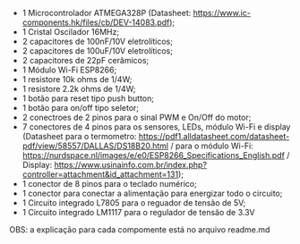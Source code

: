 - 1 Microcontrolador ATMEGA328P (Datasheet: https://www.ic-components.hk/files/cb/DEV-14083.pdf);
- 1 Cristal Oscilador 16MHz; 
- 2 capacitores de 100nF/10V eletrolíticos;
- 2 capacitores de 100uF/10V eletrolíticos;
- 2 capacitores de 22pF cerâmicos;
- 1 Módulo Wi-Fi ESP8266;
- 1 resistore 10k ohms de 1/4W;
- 1 resistore 2.2k ohms de 1/4W;
- 1 botão para reset tipo push button;
- 1 botão para on/off tipo seletor;
- 2 conectroes de 2 pinos para o sinal PWM e On/Off do motor;
- 7 conectores de 4 pinos para os sensores, LEDs, módulo Wi-Fi e display (Datasheet para o termometro: https://pdf1.alldatasheet.com/datasheet-pdf/view/58557/DALLAS/DS18B20.html / para o módulo Wi-Fi: https://nurdspace.nl/images/e/e0/ESP8266_Specifications_English.pdf / Display: https://www.usinainfo.com.br/index.php?controller=attachment&id_attachment=131);
- 1 conector de 8 pinos para o teclado numérico;
- 1 conector para conectar a alimentação para energizar todo o circuito;
- 1 Circuito integrado L7805 para o reguador de tensão de 5V;
- 1 Circuito integrado LM1117 para o regulador de tensão de 3.3V

OBS: a explicação para cada compomente está no arquivo readme.md
